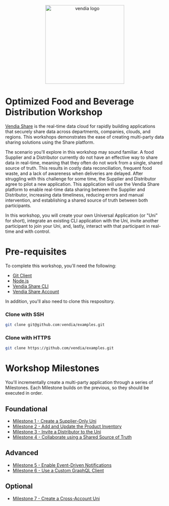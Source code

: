 <p align="center">
  <a href="https://vendia.net/">
    <img src="https://www.vendia.com/images/logo/logo.svg" alt="vendia logo" width="250px">
  </a>
</p>

# Optimized Food and Beverage Distribution Workshop

[Vendia Share](https://www.vendia.net) is the real-time data cloud for rapidly building applications that securely share data across departments, companies, clouds, and regions.  This workshops demonstrates the ease of creating multi-party data sharing solutions using the Share platform.

The scenario you'll explore in this workshop may sound familiar.  A food Supplier and a Distributor currently do not have an effective way to share data in real-time, meaning that they often do not work from a single, shared source of truth.  This results in costly data reconciliation, frequent food waste, and a lack of awareness when deliveries are delayed.  After struggling with this challenge for some time, the Supplier and Distributor agree to pilot a new application.  This application will use the Vendia Share platform to enable real-time data sharing between the Supplier and Distributor, increasing data timeliness, reducing errors and manual intervention, and establishing a shared source of truth between both participants.

In this workshop, you will create your own Universal Application (or "Uni" for short), integrate an existing CLI application with the Uni, invite another participant to join your Uni, and, lastly, interact with that participant in real-time and with control.

# Pre-requisites

To complete this workshop, you'll need the following:

* [Git Client](https://git-scm.com/downloads)
* [Node.js](https://nodejs.org/en/download/)
* [Vendia Share CLI](https://vendia.net/docs/share/cli)
* [Vendia Share Account](https://share.vendia.net/signup)

In addition, you'll also need to clone this respository.

### Clone with SSH

```bash
git clone git@github.com:vendia/examples.git
```

### Clone with HTTPS

```bash
git clone https://github.com/vendia/examples.git
```

# Workshop Milestones
You'll incrementally create a multi-party application through a series of Milestones.  Each Milestone builds on the previous, so they should be executed in order.

## Foundational
* [Milestone 1 - Create a Supplier-Only Uni](README-Milestone1.md)
* [Milestone 2 - Add and Update the Product Inventory](README-Milestone2.md)
* [Milestone 3 - Invite a Distributor to the Uni](README-Milestone3.md)
* [Milestone 4 - Collaborate using a Shared Source of Truth](README-Milestone4.md)

## Advanced
* [Milestone 5 - Enable Event-Driven Notifications](README-Milestone5.md)
* [Milestone 6 - Use a Custom GraphQL Client](README-Milestone6.md)

## Optional
* [Milestone 7 - Create a Cross-Account Uni](README-Milestone7.md)
